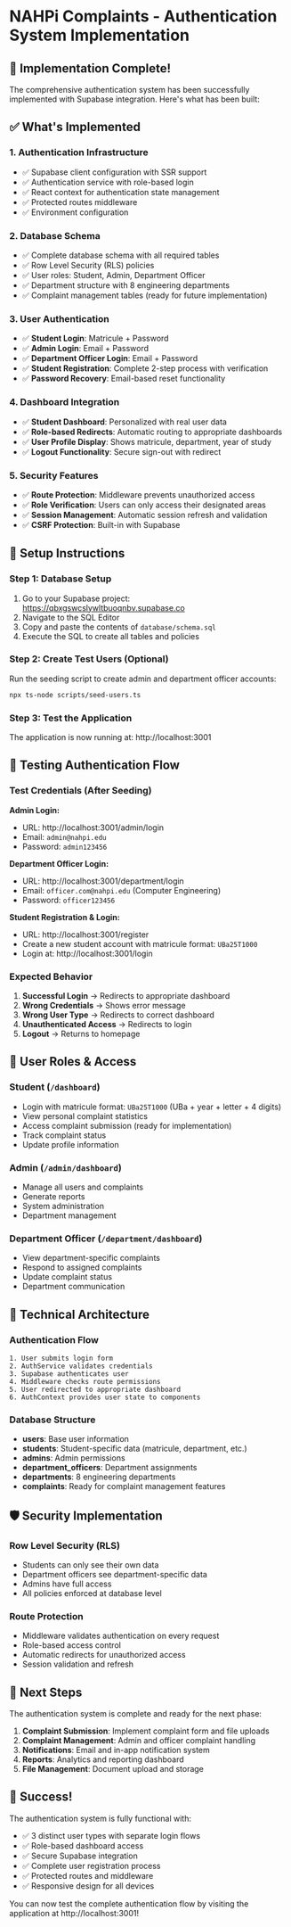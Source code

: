 # NAHPi Complaints - Authentication System Implementation

## 🎉 Implementation Complete!

The comprehensive authentication system has been successfully implemented with Supabase integration. Here's what has been built:

## ✅ What's Implemented

### 1. **Authentication Infrastructure**
- ✅ Supabase client configuration with SSR support
- ✅ Authentication service with role-based login
- ✅ React context for authentication state management
- ✅ Protected routes middleware
- ✅ Environment configuration

### 2. **Database Schema**
- ✅ Complete database schema with all required tables
- ✅ Row Level Security (RLS) policies
- ✅ User roles: Student, Admin, Department Officer
- ✅ Department structure with 8 engineering departments
- ✅ Complaint management tables (ready for future implementation)

### 3. **User Authentication**
- ✅ **Student Login**: Matricule + Password
- ✅ **Admin Login**: Email + Password  
- ✅ **Department Officer Login**: Email + Password
- ✅ **Student Registration**: Complete 2-step process with verification
- ✅ **Password Recovery**: Email-based reset functionality

### 4. **Dashboard Integration**
- ✅ **Student Dashboard**: Personalized with real user data
- ✅ **Role-based Redirects**: Automatic routing to appropriate dashboards
- ✅ **User Profile Display**: Shows matricule, department, year of study
- ✅ **Logout Functionality**: Secure sign-out with redirect

### 5. **Security Features**
- ✅ **Route Protection**: Middleware prevents unauthorized access
- ✅ **Role Verification**: Users can only access their designated areas
- ✅ **Session Management**: Automatic session refresh and validation
- ✅ **CSRF Protection**: Built-in with Supabase

## 🚀 Setup Instructions

### Step 1: Database Setup
1. Go to your Supabase project: https://qbxgswcslywltbuoqnbv.supabase.co
2. Navigate to the SQL Editor
3. Copy and paste the contents of `database/schema.sql`
4. Execute the SQL to create all tables and policies

### Step 2: Create Test Users (Optional)
Run the seeding script to create admin and department officer accounts:
```bash
npx ts-node scripts/seed-users.ts
```

### Step 3: Test the Application
The application is now running at: http://localhost:3001

## 🧪 Testing Authentication Flow

### Test Credentials (After Seeding)
**Admin Login:**
- URL: http://localhost:3001/admin/login
- Email: `admin@nahpi.edu`
- Password: `admin123456`

**Department Officer Login:**
- URL: http://localhost:3001/department/login
- Email: `officer.com@nahpi.edu` (Computer Engineering)
- Password: `officer123456`

**Student Registration & Login:**
- URL: http://localhost:3001/register
- Create a new student account with matricule format: `UBa25T1000`
- Login at: http://localhost:3001/login

### Expected Behavior
1. **Successful Login** → Redirects to appropriate dashboard
2. **Wrong Credentials** → Shows error message
3. **Wrong User Type** → Redirects to correct dashboard
4. **Unauthenticated Access** → Redirects to login
5. **Logout** → Returns to homepage

## 🎯 User Roles & Access

### Student (`/dashboard`)
- Login with matricule format: `UBa25T1000` (UBa + year + letter + 4 digits)
- View personal complaint statistics
- Access complaint submission (ready for implementation)
- Track complaint status
- Update profile information

### Admin (`/admin/dashboard`)
- Manage all users and complaints
- Generate reports
- System administration
- Department management

### Department Officer (`/department/dashboard`)
- View department-specific complaints
- Respond to assigned complaints
- Update complaint status
- Department communication

## 🔧 Technical Architecture

### Authentication Flow
```
1. User submits login form
2. AuthService validates credentials
3. Supabase authenticates user
4. Middleware checks route permissions
5. User redirected to appropriate dashboard
6. AuthContext provides user state to components
```

### Database Structure
- **users**: Base user information
- **students**: Student-specific data (matricule, department, etc.)
- **admins**: Admin permissions
- **department_officers**: Department assignments
- **departments**: 8 engineering departments
- **complaints**: Ready for complaint management features

## 🛡️ Security Implementation

### Row Level Security (RLS)
- Students can only see their own data
- Department officers see department-specific data
- Admins have full access
- All policies enforced at database level

### Route Protection
- Middleware validates authentication on every request
- Role-based access control
- Automatic redirects for unauthorized access
- Session validation and refresh

## 🚀 Next Steps

The authentication system is complete and ready for the next phase:

1. **Complaint Submission**: Implement complaint form and file uploads
2. **Complaint Management**: Admin and officer complaint handling
3. **Notifications**: Email and in-app notification system
4. **Reports**: Analytics and reporting dashboard
5. **File Management**: Document upload and storage

## 🎉 Success!

The authentication system is fully functional with:
- ✅ 3 distinct user types with separate login flows
- ✅ Role-based dashboard access
- ✅ Secure Supabase integration
- ✅ Complete user registration process
- ✅ Protected routes and middleware
- ✅ Responsive design for all devices

You can now test the complete authentication flow by visiting the application at http://localhost:3001!

